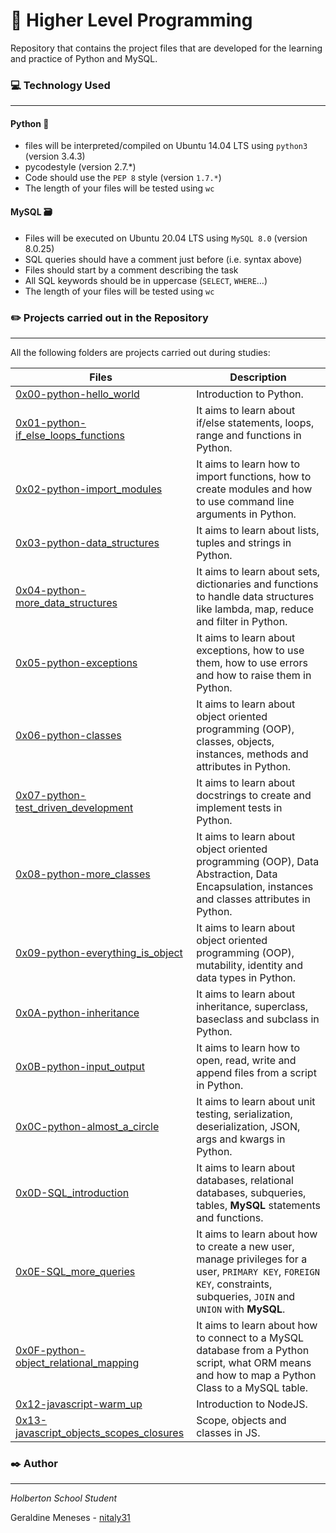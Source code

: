 # :rocket: Higher Level Programming

Repository that contains the project files that are developed for the learning and practice of Python and MySQL.

### :computer: Technology Used
***
#### Python :snake:
* files will be interpreted/compiled on Ubuntu 14.04 LTS using `python3` (version 3.4.3)
* pycodestyle (version 2.7.*)
* Code should use the `PEP 8` style (version `1.7.*`)
* The length of your files will be tested using `wc`

#### MySQL :card_file_box:
* Files will be executed on Ubuntu 20.04 LTS using `MySQL 8.0` (version 8.0.25)
* SQL queries should have a comment just before (i.e. syntax above)
* Files should start by a comment describing the task
* All SQL keywords should be in uppercase (`SELECT`, `WHERE`…)
* The length of your files will be tested using `wc`

### :pencil2: Projects carried out in the Repository
***
All the following folders are projects carried out during studies:

| Files | Description |
| --- | --- |
| [0x00-python-hello_world](https://github.com/nitaly31/holbertonschool-higher_level_programming/tree/master/0x00-python-hello_world) | Introduction to Python. |
| [0x01-python-if_else_loops_functions](https://github.com/nitaly31/holbertonschool-higher_level_programming/tree/master/0x01-python-if_else_loops_functions) | It aims to learn about if/else statements, loops, range and functions in Python. |
| [0x02-python-import_modules](https://github.com/nitaly31/holbertonschool-higher_level_programming/tree/master/0x02-python-import_modules) | It aims to learn how to import functions, how to create modules and how to use command line arguments in Python. |
| [0x03-python-data_structures](https://github.com/nitaly31/holbertonschool-higher_level_programming/tree/master/0x03-python-data_structures) | It aims to learn about lists, tuples and strings in Python. |
| [0x04-python-more_data_structures](https://github.com/nitaly31/holbertonschool-higher_level_programming/tree/master/0x04-python-more_data_structures) | It aims to learn about sets, dictionaries and functions to handle data structures like lambda, map, reduce and filter in Python. |
| [0x05-python-exceptions](https://github.com/nitaly31/holbertonschool-higher_level_programming/tree/master/0x05-python-exceptions) | It aims to learn about exceptions, how to use them, how to use errors and how to raise them in Python. |
| [0x06-python-classes](https://github.com/nitaly31/holbertonschool-higher_level_programming/tree/master/0x06-python-classes) | It aims to learn about object oriented programming (OOP), classes, objects, instances, methods and attributes in Python. |
| [0x07-python-test_driven_development](https://github.com/nitaly31/holbertonschool-higher_level_programming/tree/master/0x07-python-test_driven_development) | It aims to learn about docstrings to create and implement tests in Python. |
| [0x08-python-more_classes](https://github.com/nitaly31/holbertonschool-higher_level_programming/tree/master/0x08-python-more_classes) | It aims to learn about object oriented programming (OOP), Data Abstraction, Data Encapsulation, instances and classes attributes in Python. |
| [0x09-python-everything_is_object](https://github.com/nitaly31/holbertonschool-higher_level_programming/tree/master/0x09-python-everything_is_object) | It aims to learn about object oriented programming (OOP), mutability, identity and data types in Python. |
| [0x0A-python-inheritance](https://github.com/nitaly31/holbertonschool-higher_level_programming/tree/master/0x0A-python-inheritance) | It aims to learn about inheritance, superclass, baseclass and subclass in Python. |
| [0x0B-python-input_output](https://github.com/nitaly31/holbertonschool-higher_level_programming/tree/master/0x0B-python-input_output) | It aims to learn how to open, read, write and append files from a script in Python. |
| [0x0C-python-almost_a_circle](https://github.com/nitaly31/holbertonschool-higher_level_programming/tree/master/0x0C-python-almost_a_circle) | It aims to learn about unit testing, serialization, deserialization, JSON, args and kwargs in Python. |
| [0x0D-SQL_introduction](https://github.com/nitaly31/holbertonschool-higher_level_programming/tree/master/0x0D-SQL_introduction) | It aims to learn about databases, relational databases, subqueries, tables, **MySQL** statements and functions. |
| [0x0E-SQL_more_queries](https://github.com/nitaly31/holbertonschool-higher_level_programming/tree/master/0x0E-SQL_more_queries) | It aims to learn about how to create a new user, manage privileges for a user, `PRIMARY KEY`, `FOREIGN KEY`, constraints, subqueries, `JOIN` and `UNION` with **MySQL**. |
| [0x0F-python-object_relational_mapping](https://github.com/nitaly31/holbertonschool-higher_level_programming/tree/master/0x0F-python-object_relational_mapping) | It aims to learn about how to connect to a MySQL database from a Python script, what ORM means and how to map a Python Class to a MySQL table. |
| [0x12-javascript-warm_up](https://github.com/nitaly31/holbertonschool-higher_level_programming/tree/master/0x12-javascript-warm_up) | Introduction to NodeJS. |
| [0x13-javascript_objects_scopes_closures](https://github.com/nitaly31/holbertonschool-higher_level_programming/tree/master/0x13-javascript_objects_scopes_closures) | Scope, objects and classes in JS. |

### :black_nib: Author
***
*Holberton School Student*

Geraldine Meneses - [nitaly31](https://github.com/nitaly31)

